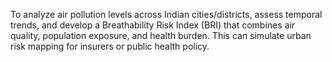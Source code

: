 To analyze air pollution levels across Indian cities/districts, assess temporal trends, and develop a Breathability Risk Index (BRI) that combines air quality, population exposure, and health burden. This can simulate urban risk mapping for insurers or public health policy.